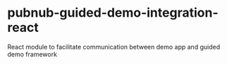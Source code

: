 # pubnub-guided-demo-integration-react
React module to facilitate communication between demo app and guided demo framework
